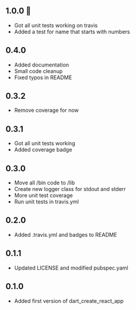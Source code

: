 ## 1.0.0 🎉
- Got all unit tests working on travis
- Added a test for name that starts with numbers

## 0.4.0
- Added documentation
- Small code cleanup
- Fixed typos in README

## 0.3.2
- Remove coverage for now

## 0.3.1
- Got all unit tests working
- Added coverage badge

## 0.3.0
- Move all /bin code to /lib
- Create new logger class for stdout and stderr
- More unit test coverage
- Run unit tests in travis.yml

## 0.2.0
- Added .travis.yml and badges to README

## 0.1.1
- Updated LICENSE and modified pubspec.yaml

## 0.1.0
- Added first version of dart_create_react_app